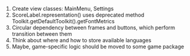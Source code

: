 1) Create view classes: MainMenu, Settings
2) ScoreLabel.representation() uses deprecated method Toolkit.getDefaultToolkit().getFontMetrics
3) Circular dependency between frames and buttons, which perform transition between them     
4) Think about where and how to store available languages
5) Maybe, game-specific logic should be moved to some game package

